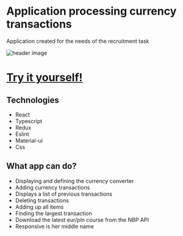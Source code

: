 # Application processing currency transactions
  Application created for the needs of the recruitment task

![header image](https://raw.github.com/lukaszjagodka/application-processing-currency-transactions/master/screen.png)

# [Try it yourself!](https://628697026a76251c608b0ff1--super-entremet-716c96.netlify.app/)

## Technologies
* React
* Typescript
* Redux
* Eslint 
* Material-ui
* Css

## What app can do?
    
* Displaying and defining the currency converter
* Adding currency transactions
* Displays a list of previous transactions
* Deleting transactions
* Adding up all items
* Finding the largest transaction
* Download the latest eur/pln course from the NBP API
* Responsive is her middle name